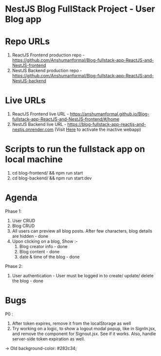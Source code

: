 
# NestJS Blog FullStack Project - User Blog app

# Repo URLs 
1. ReactJS Frontend production repo - https://github.com/Anshumanformal/Blog-fullstack-app-ReactJS-and-NestJS-frontend
2. NestJS Backend production repo - https://github.com/Anshumanformal/Blog-fullstack-app-ReactJS-and-NestJS-backend

# Live URLs
1. ReactJS Frontend live URL - https://anshumanformal.github.io/Blog-fullstack-app-ReactJS-and-NestJS-frontend/#/home
2. NestJS Backend live URL - https://blog-fullstack-app-reactjs-and-nestjs.onrender.com (Visit [Here](https://dashboard.render.com/web/srv-cp3kclol6cac73f7ega0) to activate the inactive webapp)

# Scripts to run the fullstack app on local machine
1. cd blog-frontend/ && npm run start
2. cd blog-backend/ && npm run start:dev

# Agenda

Phase 1:

1. User CRUD
2. Blog CRUD
3. All users can preview all blog posts. After few characters, blog details are hidden - done
4. Upon clicking on a blog, 
    Show :-
    1. Blog creator info - done
    2. Blog content - done
    3. date & time of the blog - done

Phase 2:
1. User authentication - User must be logged in to create/ update/ delete the blog - done

# Bugs

P0 :
1. After token expires, remove it from the localStorage as well
2. Try working on a logic, to show a logout modal popup, like in SignIn.jsx, and remove the component for Signout.jsx. See if it works. Also, handle server-side token expiration as well.


-> Old background-color: #282c34;
